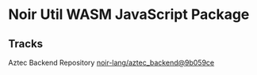 # Noir Util WASM JavaScript Package

## Tracks

Aztec Backend Repository [noir-lang/aztec_backend@9b059ce](https://github.com/noir-lang/aztec_backend/tree/9b059ce7d25d4ef90408293a483f50ff218ddd38)

